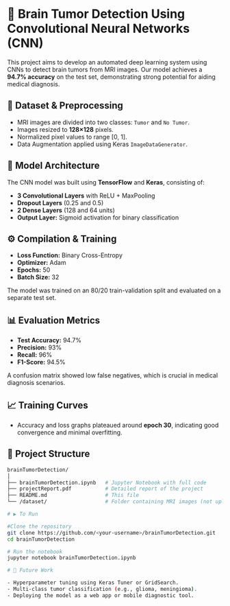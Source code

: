 # 🧠 Brain Tumor Detection Using Convolutional Neural Networks (CNN)

This project aims to develop an automated deep learning system using CNNs to detect brain tumors from MRI images. Our model achieves a **94.7% accuracy** on the test set, demonstrating strong potential for aiding medical diagnosis.

## 📁 Dataset & Preprocessing

- MRI images are divided into two classes: `Tumor` and `No Tumor`.
- Images resized to **128×128** pixels.
- Normalized pixel values to range [0, 1].
- Data Augmentation applied using Keras `ImageDataGenerator`.

## 🧠 Model Architecture

The CNN model was built using **TensorFlow** and **Keras**, consisting of:

- **3 Convolutional Layers** with ReLU + MaxPooling  
- **Dropout Layers** (0.25 and 0.5)  
- **2 Dense Layers** (128 and 64 units)  
- **Output Layer:** Sigmoid activation for binary classification

## ⚙️ Compilation & Training

- **Loss Function:** Binary Cross-Entropy  
- **Optimizer:** Adam  
- **Epochs:** 50  
- **Batch Size:** 32

The model was trained on an 80/20 train-validation split and evaluated on a separate test set.

## 📊 Evaluation Metrics

- **Test Accuracy:** 94.7%  
- **Precision:** 93%  
- **Recall:** 96%  
- **F1-Score:** 94.5%

A confusion matrix showed low false negatives, which is crucial in medical diagnosis scenarios.

## 📈 Training Curves

- Accuracy and loss graphs plateaued around **epoch 30**, indicating good convergence and minimal overfitting.

## 📎 Project Structure

```bash
brainTumorDetection/
│
├── brainTumorDetection.ipynb   # Jupyter Notebook with full code
├── projectReport.pdf           # Detailed report of the project
├── README.md                   # This file
└── /dataset/                   # Folder containing MRI images (not uploaded here)

# ▶️ To Run

#Clone the repository
git clone https://github.com/<your-username>/brainTumorDetection.git
cd brainTumorDetection

# Run the notebook
jupyter notebook brainTumorDetection.ipynb

# 📌 Future Work

- Hyperparameter tuning using Keras Tuner or GridSearch.
- Multi-class tumor classification (e.g., glioma, meningioma).
- Deploying the model as a web app or mobile diagnostic tool.

